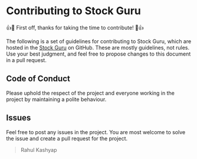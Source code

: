 # Contributing to Stock Guru

:+1::tada: First off, thanks for taking the time to contribute! :tada::+1:

The following is a set of guidelines for contributing to Stock Guru, which are hosted in the [Stock Guru](https://github.com/rahulkashyap0000/stock_guru) on GitHub. These are mostly guidelines, not rules. Use your best judgment, and feel free to propose changes to this document in a pull request.

## Code of Conduct

Please uphold the respect of the project and everyone working in the project by maintaining a polite behaviour.

## Issues

Feel free to post any issues in the project. You are most welcome to solve the issue and create a pull request for the project. 

> Rahul Kashyap
